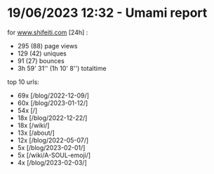 # 19/06/2023 12:32 - Umami report
for www.shifeiti.com [24h] :

 - 295 (88) page views
 - 129 (42) uniques
 - 91 (27) bounces
 - 3h 59' 31'' (1h 10' 8'') totaltime


top 10 urls:
 - 69x [/blog/2022-12-09/]
 - 60x [/blog/2023-01-12/]
 - 54x [/]
 - 18x [/blog/2022-12-22/]
 - 18x [/wiki/]
 - 13x [/about/]
 - 12x [/blog/2022-05-07/]
 - 5x [/blog/2023-02-01/]
 - 5x [/wiki/A-SOUL-emoji/]
 - 4x [/blog/2023-02-03/]


